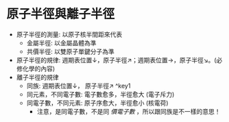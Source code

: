 # 原子半徑與離子半徑
- 原子半徑的測量: 以原子核半間距來代表
	- 金屬半徑: 以金屬晶體為準
	- 共價半徑: 以雙原子單鍵分子為準
- 原子半徑的規律: 週期表位置↓，原子半徑↗︎；週期表位置→，原子半徑↘︎。(必修化學的內容)
- 離子半徑的規律
	- 同族: 週期表位置↓， 原子半徑↗ ^key1
	- 同元素，不同電子數: 電子數愈多，半徑愈大 (電子斥力)
	- 同電子數，不同元素: 原子序愈大，半徑愈小 (核電荷)
		- 注意，是同電子數，不是同 *價電子數* ，所以跟同族是不一樣的意思！
